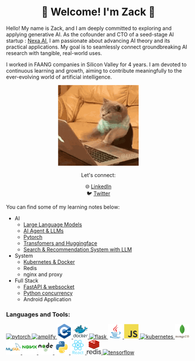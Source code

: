 <h1 align="center">🚀 Welcome! I'm Zack 🚀</h1>


  Hello! My name is Zack, and I am deeply committed to exploring and applying generative AI. As the cofounder and CTO of a seed-stage AI startup : [Nexa AI](https://www.nexa4ai.com), I am passionate about advancing AI theory and its practical applications. My goal is to seamlessly connect groundbreaking AI research with tangible, real-world uses.

  I worked in FAANG companies in Silicon Valley for 4 years. I am devoted to continuous learning and growth, aiming to contribute meaningfully to the ever-evolving world of artificial intelligence.

<p align="center">
  <img src="cat-computer.gif" alt="A GIF showing my work">
</p>

<p align="center">
  Let's connect:
</p>

<p align="center">
  🌐 <a href="https://www.linkedin.com/in/zack-z-li/">LinkedIn</a><br>
  🐦 <a href="https://twitter.com/zacklearner">Twitter</a>
</p>

You can find some of my learning notes below:
- AI
  - [Large Language Models](https://github.com/zhiyuan8/LLM-learning)
  - [AI Agent & LLMs](https://github.com/zhiyuan8/ai-agent)
  - [Pytorch](https://github.com/zhiyuan8/Pytorch-tutorial)
  - [Transfomers and Huggingface](https://github.com/zhiyuan8/huggingface)
  - [Search & Recommendation System with LLM](https://github.com/zhiyuan8/LLM-Agent-for-Search-and-Recommendation)
- System
  - [Kubernetes & Docker](https://github.com/zhiyuan8/Docker-Kubernetes-GKE)
  - Redis
  - nginx and proxy
- Full Stack
  - [FastAPI & websocket](https://github.com/zhiyuan8/FastAPI-websocket-tutorial)
  - [Python concurrency](https://github.com/zhiyuan8/Python-concurrency)
  - Android Application

<h3 align="left">Languages and Tools:</h3>
<p align="left"> <a href="https://aws.amazon.com/amplify/" target="_blank" rel="noreferrer"><img src="https://www.vectorlogo.zone/logos/pytorch/pytorch-icon.svg" alt="pytorch" width="40" height="40"/> <img src="https://docs.amplify.aws/assets/logo-dark.svg" alt="amplify" width="40" height="40"/> </a> <a href="https://www.w3schools.com/cpp/" target="_blank" rel="noreferrer"> <img src="https://raw.githubusercontent.com/devicons/devicon/master/icons/cplusplus/cplusplus-original.svg" alt="cplusplus" width="40" height="40"/> </a> <a href="https://www.docker.com/" target="_blank" rel="noreferrer"> <img src="https://raw.githubusercontent.com/devicons/devicon/master/icons/docker/docker-original-wordmark.svg" alt="docker" width="40" height="40"/> </a> <a href="https://flask.palletsprojects.com/" target="_blank" rel="noreferrer"> <img src="https://www.vectorlogo.zone/logos/pocoo_flask/pocoo_flask-icon.svg" alt="flask" width="40" height="40"/> </a> <a href="https://www.java.com" target="_blank" rel="noreferrer"> <img src="https://raw.githubusercontent.com/devicons/devicon/master/icons/java/java-original.svg" alt="java" width="40" height="40"/> </a> <a href="https://developer.mozilla.org/en-US/docs/Web/JavaScript" target="_blank" rel="noreferrer"> <img src="https://raw.githubusercontent.com/devicons/devicon/master/icons/javascript/javascript-original.svg" alt="javascript" width="40" height="40"/> </a> <a href="https://kubernetes.io" target="_blank" rel="noreferrer"> <img src="https://www.vectorlogo.zone/logos/kubernetes/kubernetes-icon.svg" alt="kubernetes" width="40" height="40"/> </a> <a href="https://www.mongodb.com/" target="_blank" rel="noreferrer"> <img src="https://raw.githubusercontent.com/devicons/devicon/master/icons/mongodb/mongodb-original-wordmark.svg" alt="mongodb" width="40" height="40"/> </a> <a href="https://www.mysql.com/" target="_blank" rel="noreferrer"> <img src="https://raw.githubusercontent.com/devicons/devicon/master/icons/mysql/mysql-original-wordmark.svg" alt="mysql" width="40" height="40"/> </a> <a href="https://www.nginx.com" target="_blank" rel="noreferrer"> <img src="https://raw.githubusercontent.com/devicons/devicon/master/icons/nginx/nginx-original.svg" alt="nginx" width="40" height="40"/> </a> <a href="https://nodejs.org" target="_blank" rel="noreferrer"> <img src="https://raw.githubusercontent.com/devicons/devicon/master/icons/nodejs/nodejs-original-wordmark.svg" alt="nodejs" width="40" height="40"/> </a> <a href="https://www.python.org" target="_blank" rel="noreferrer"> <img src="https://raw.githubusercontent.com/devicons/devicon/master/icons/python/python-original.svg" alt="python" width="40" height="40"/> </a> <a href="https://pytorch.org/" target="_blank" rel="noreferrer">  </a> <a href="https://reactjs.org/" target="_blank" rel="noreferrer"> <img src="https://raw.githubusercontent.com/devicons/devicon/master/icons/react/react-original-wordmark.svg" alt="react" width="40" height="40"/> </a> <a href="https://redis.io" target="_blank" rel="noreferrer"> <img src="https://raw.githubusercontent.com/devicons/devicon/master/icons/redis/redis-original-wordmark.svg" alt="redis" width="40" height="40"/> </a> <a href="https://www.tensorflow.org" target="_blank" rel="noreferrer"> <img src="https://www.vectorlogo.zone/logos/tensorflow/tensorflow-icon.svg" alt="tensorflow" width="40" height="40"/> </a> </p>
